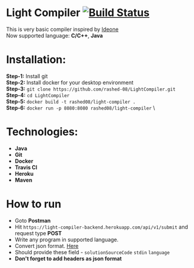 # Light Compiler [![Build Status](https://travis-ci.com/rashed-08/LightCompiler.svg?branch=master)](https://travis-ci.com/rashed-08/LightCompiler)
This is very basic compiler inspired by [Ideone](https://ideone.com/) \
Now supported language: **C/C++**, **Java**

# Installation:
**Step-1:** Install git \
**Step-2:** Install docker for your desktop environment \
**Step-3:** ``git clone https://github.com/rashed-08/LightCompiler.git`` \
**Step-4:** ``cd LightCompiler`` \
**Step-5:** ```docker build -t rashed08/light-compiler .``` \
**Step-6:** `docker run -p 8080:8080 rashed08/light-compiler` \

# Technologies:
  - **Java**
  - **Git**
  - **Docker**
  - **Travis CI**
  - **Heroku**
  - **Maven**

# How to run 
  - Goto **Postman**
  - Hit `https://light-compiler-backend.herokuapp.com/api/v1/submit` and request type **POST**
  - Write any program in supported language.
  - Convert json format. [Here](https://onlinetexttools.com/json-stringify-text)
  - Should provide these field - `solutionSourceCode` `stdin` `language`
  - **Don't forget to add headers as json format**
